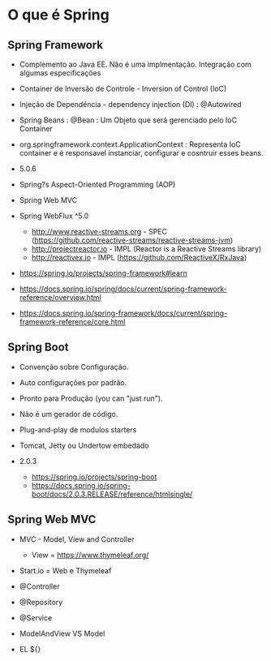 # O que é Spring

## Spring Framework

+ Complemento ao Java EE. Não é uma implmentação. Integração com algumas especificações
+ Container de Inversão de Controle - Inversion of Control (IoC)
+ Injeção de Dependência - dependency injection (DI) : @Autowired
+ Spring Beans : <bean/>  @Bean : Um Objeto que será gerenciado pelo IoC Container
+ org.springframework.context.ApplicationContext : Representa IoC container e é responsavel instanciar, configurar e cosntruir esses beans.
+ 5.0.6
+ Spring?s Aspect-Oriented Programming (AOP)
+ Spring Web MVC
+ Spring WebFlux ^5.0
  - http://www.reactive-streams.org - SPEC (https://github.com/reactive-streams/reactive-streams-jvm)

  + http://projectreactor.io - IMPL (Reactor is a Reactive Streams library)
  + http://reactivex.io - IMPL (https://github.com/ReactiveX/RxJava)

+ https://spring.io/projects/spring-framework#learn
+ https://docs.spring.io/spring/docs/current/spring-framework-reference/overview.html
+ https://docs.spring.io/spring-framework/docs/current/spring-framework-reference/core.html

## Spring Boot

+ Convenção sobre Configuração.
+ Auto configurações por padrão.
+ Pronto para Produção (you can "just run").
+ Não é um gerador de código.
+ Plug-and-play de modulos starters
+ Tomcat, Jetty ou Undertow embedado
+ 2.0.3

  + https://spring.io/projects/spring-boot
  + https://docs.spring.io/spring-boot/docs/2.0.3.RELEASE/reference/htmlsingle/


## Spring Web MVC

+ MVC - Model, View and Controller

  + View = https://www.thymeleaf.org/

+ Start.io = Web e Thymeleaf

+ @Controller
+ @Repository
+ @Service
+ ModelAndView VS Model
+ EL ${}